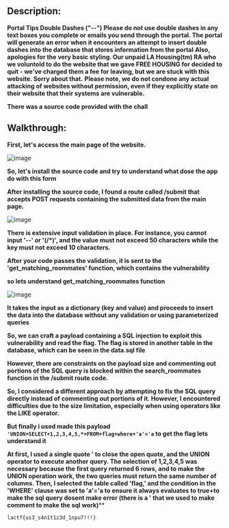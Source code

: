 ## Description:
**Portal Tips Double Dashes ("--") Please do not use double dashes in any text boxes you complete or emails you send through the portal. The portal will generate an error when it encounters an attempt to insert double dashes into the database that stores information from the portal**
**Also, apologies for the very basic styling. Our unpaid LA Housing(tm) RA who we voluntold to do the website that we gave FREE HOUSING for decided to quit - we've charged them a fee for leaving, but we are stuck with this website. Sorry about that.**
**Please note, we do not condone any actual attacking of websites without permission, even if they explicitly state on their website that their systems are vulnerable.**

**There was a source code provided with the chall**

## Walkthrough:

**First, let's access the main page of the website.**

![image](https://github.com/qlashx/ctf_writeups/assets/106611511/7037c2f9-db42-407c-b173-1c363ba96d76)

**So, let's install the source code and try to understand what dose the app do with this form**

**After installing the source code, I found a route called /submit that accepts POST requests containing the submitted data from the main page.** 

![image](https://github.com/qlashx/ctf_writeups/assets/106611511/a9df0eb1-2a6d-4b88-89ef-fa38dbeef52a)

**There is extensive input validation in place. For instance, you cannot input '--' or '(/*)', and the value must not exceed 50 characters while the key must not exceed 10 characters.**

**After your code passes the validation, it is sent to the 'get_matching_roommates' function, which contains the vulnerability**

**so lets understand get_matching_roommates function**

![image](https://github.com/qlashx/ctf_writeups/assets/106611511/76577f23-b2f2-4dc5-8105-b58787e29bf9)

**It takes the input as a dictionary (key and value) and proceeds to insert the data into the database without any validation or using parameterized queries**

**So, we can craft a payload containing a SQL injection to exploit this vulnerability and read the flag. The flag is stored in another table in the database, which can be seen in the data.sql file**

**However, there are constraints on the payload size and commenting out portions of the SQL query is blocked within the search_roommates function in the /submit route code.**

**So, I considered a different approach by attempting to fix the SQL query directly instead of commenting out portions of it. However, I encountered difficulties due to the size limitation, especially when using operators like the LIKE operator.**

**But finally i used made this payload ```'UNION+SELECT+1,2,3,4,5,*+FROM+flag+where+'a'='a``` to get the flag lets understand it**

**At first, I used a single quote ' to close the open quote, and the UNION operator to execute another query. The selection of 1,2,3,4,5 was necessary because the first query returned 6 rows, and to make the UNION operation work, the two queries must return the same number of columns. Then, I selected the table called 'flag,' and the condition in the 'WHERE' clause was set to 'a'='a to ensure it always evaluates to true+to make the sql query dosent make error (there is a ' that we used to make comment to make the sql work)****

``lactf{us3_s4n1t1z3d_1npu7!!!}``
